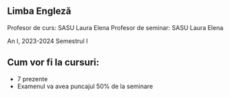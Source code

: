 ## Limba Engleză

Profesor de curs: SASU Laura Elena
Profesor de seminar: SASU Laura Elena

An I, 2023-2024 Semestrul I

## Cum vor fi la cursuri:
- 7 prezente
- Examenul va avea puncajul 50% de la seminare
